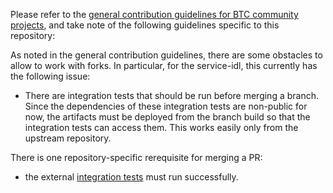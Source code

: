 Please refer to the [general contribution guidelines for BTC community projects](https://github.com/btc-ag/community/blob/master/CONTRIBUTING.md), and take note of the following guidelines specific to this repository:

As noted in the general contribution guidelines, there are some obstacles to allow to work with forks. In particular, for the service-idl, this currently has the following issue:
- There are integration tests that should be run before merging a branch. Since the dependencies of these integration tests are non-public for now, the artifacts must be deployed from the branch build so that the integration tests can access them. This works easily only from the upstream repository.

There is one repository-specific rerequisite for merging a PR:
- the external [integration tests](https://ci.btc.psi.de/job/cab/job/BF/job/serviceidl-integrationtests/job/master/) must run successfully.
